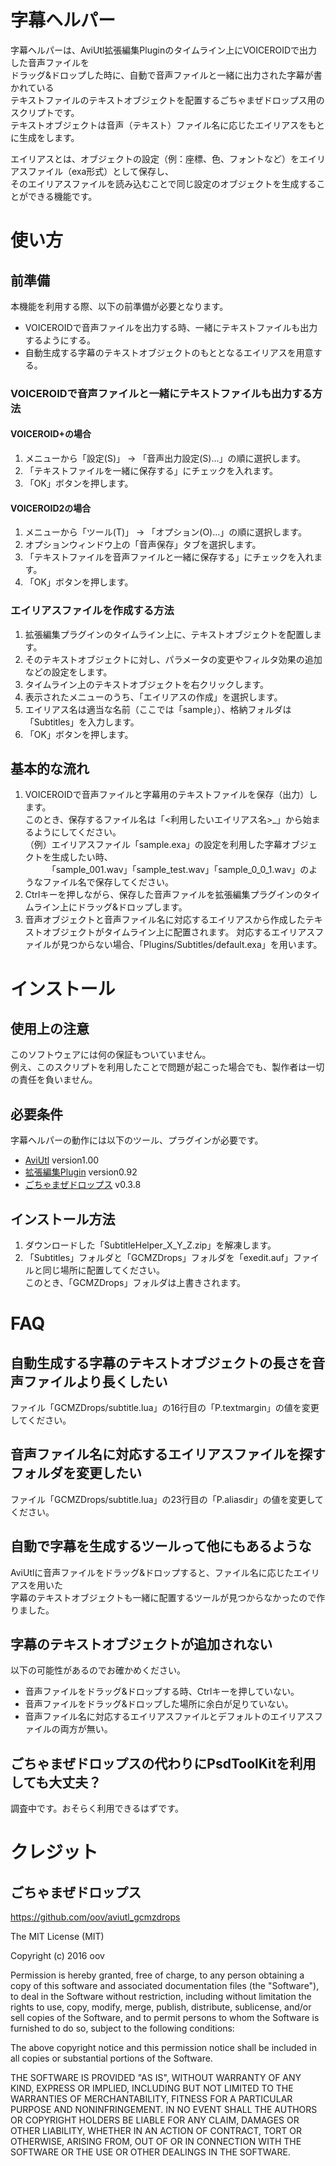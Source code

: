 # 字幕ヘルパー

字幕ヘルパーは、AviUtl拡張編集Pluginのタイムライン上にVOICEROIDで出力した音声ファイルを  
ドラッグ&ドロップした時に、自動で音声ファイルと一緒に出力された字幕が書かれている  
テキストファイルのテキストオブジェクトを配置するごちゃまぜドロップス用のスクリプトです。  
テキストオブジェクトは音声（テキスト）ファイル名に応じたエイリアスをもとに生成をします。 
  
エイリアスとは、オブジェクトの設定（例：座標、色、フォントなど）をエイリアスファイル（exa形式）として保存し、  
そのエイリアスファイルを読み込むことで同じ設定のオブジェクトを生成することができる機能です。 
  
# 使い方

## 前準備

本機能を利用する際、以下の前準備が必要となります。
- VOICEROIDで音声ファイルを出力する時、一緒にテキストファイルも出力するようにする。
- 自動生成する字幕のテキストオブジェクトのもととなるエイリアスを用意する。

### VOICEROIDで音声ファイルと一緒にテキストファイルも出力する方法

#### VOICEROID+の場合

1. メニューから「設定(S)」 → 「音声出力設定(S)...」の順に選択します。
2. 「テキストファイルを一緒に保存する」にチェックを入れます。
3. 「OK」ボタンを押します。

#### VOICEROID2の場合 

1. メニューから「ツール(T)」 → 「オプション(O)...」の順に選択します。
2. オプションウィンドウ上の「音声保存」タブを選択します。
3. 「テキストファイルを音声ファイルと一緒に保存する」にチェックを入れます。
4. 「OK」ボタンを押します。

### エイリアスファイルを作成する方法

1. 拡張編集プラグインのタイムライン上に、テキストオブジェクトを配置します。
2. そのテキストオブジェクトに対し、パラメータの変更やフィルタ効果の追加などの設定をします。
3. タイムライン上のテキストオブジェクトを右クリックします。
4. 表示されたメニューのうち、「エイリアスの作成」を選択します。
5. エイリアス名は適当な名前（ここでは「sample」）、格納フォルダは「Subtitles」を入力します。
6. 「OK」ボタンを押します。

## 基本的な流れ

1. VOICEROIDで音声ファイルと字幕用のテキストファイルを保存（出力）します。  
  このとき、保存するファイル名は「<利用したいエイリアス名>_」から始まるようにしてください。  
  （例）エイリアスファイル「sample.exa」の設定を利用した字幕オブジェクトを生成したい時、  
  　　　「sample_001.wav」「sample_test.wav」「sample_0_0_1.wav」のようなファイル名で保存してください。  
2. Ctrlキーを押しながら、保存した音声ファイルを拡張編集プラグインのタイムライン上にドラッグ&ドロップします。
3. 音声オブジェクトと音声ファイル名に対応するエイリアスから作成したテキストオブジェクトがタイムライン上に配置されます。
  対応するエイリアスファイルが見つからない場合、「Plugins/Subtitles/default.exa」を用います。
  

# インストール

## 使用上の注意

このソフトウェアには何の保証もついていません。  
例え、このスクリプトを利用したことで問題が起こった場合でも、製作者は一切の責任を負いません。

## 必要条件

字幕ヘルパーの動作には以下のツール、プラグインが必要です。
- [AviUtl](http://spring-fragrance.mints.ne.jp/aviutl/) version1.00
- [拡張編集Plugin](http://spring-fragrance.mints.ne.jp/aviutl/) version0.92
- [ごちゃまぜドロップス](https://github.com/oov/aviutl_gcmzdrops) v0.3.8

## インストール方法

1. ダウンロードした「SubtitleHelper_X_Y_Z.zip」を解凍します。
2. 「Subtitles」フォルダと「GCMZDrops」フォルダを「exedit.auf」ファイルと同じ場所に配置してください。  
  このとき、「GCMZDrops」フォルダは上書きされます。
  

# FAQ

## 自動生成する字幕のテキストオブジェクトの長さを音声ファイルより長くしたい

ファイル「GCMZDrops/subtitle.lua」の16行目の「P.textmargin」の値を変更してください。

## 音声ファイル名に対応するエイリアスファイルを探すフォルダを変更したい

ファイル「GCMZDrops/subtitle.lua」の23行目の「P.aliasdir」の値を変更してください。

## 自動で字幕を生成するツールって他にもあるような

AviUtlに音声ファイルをドラッグ&ドロップすると、ファイル名に応じたエイリアスを用いた  
字幕のテキストオブジェクトも一緒に配置するツールが見つからなかったので作りました。

## 字幕のテキストオブジェクトが追加されない

以下の可能性があるのでお確かめください。
- 音声ファイルをドラッグ&ドロップする時、Ctrlキーを押していない。
- 音声ファイルをドラッグ&ドロップした場所に余白が足りていない。
- 音声ファイル名に対応するエイリアスファイルとデフォルトのエイリアスファイルの両方が無い。

## ごちゃまぜドロップスの代わりにPsdToolKitを利用しても大丈夫？

調査中です。おそらく利用できるはずです。  
  
  

# クレジット

## ごちゃまぜドロップス 

https://github.com/oov/aviutl_gcmzdrops

The MIT License (MIT)

Copyright (c) 2016 oov

Permission is hereby granted, free of charge, to any person obtaining a copy of
this software and associated documentation files (the "Software"), to deal in
the Software without restriction, including without limitation the rights to
use, copy, modify, merge, publish, distribute, sublicense, and/or sell copies of
the Software, and to permit persons to whom the Software is furnished to do so,
subject to the following conditions:

The above copyright notice and this permission notice shall be included in all
copies or substantial portions of the Software.

THE SOFTWARE IS PROVIDED "AS IS", WITHOUT WARRANTY OF ANY KIND, EXPRESS OR
IMPLIED, INCLUDING BUT NOT LIMITED TO THE WARRANTIES OF MERCHANTABILITY, FITNESS
FOR A PARTICULAR PURPOSE AND NONINFRINGEMENT. IN NO EVENT SHALL THE AUTHORS OR
COPYRIGHT HOLDERS BE LIABLE FOR ANY CLAIM, DAMAGES OR OTHER LIABILITY, WHETHER
IN AN ACTION OF CONTRACT, TORT OR OTHERWISE, ARISING FROM, OUT OF OR IN
CONNECTION WITH THE SOFTWARE OR THE USE OR OTHER DEALINGS IN THE SOFTWARE.